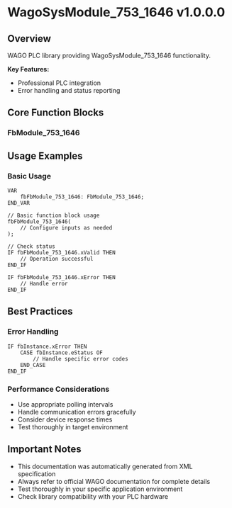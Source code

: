 # WagoSysModule_753_1646 v1.0.0.0

## Overview
WAGO PLC library providing WagoSysModule_753_1646 functionality.

**Key Features:**
- Professional PLC integration
- Error handling and status reporting

## Core Function Blocks

### FbModule_753_1646
## Usage Examples

### Basic Usage
```iec
VAR
    fbFbModule_753_1646: FbModule_753_1646;
END_VAR

// Basic function block usage
fbFbModule_753_1646(
    // Configure inputs as needed
);

// Check status
IF fbFbModule_753_1646.xValid THEN
    // Operation successful
END_IF

IF fbFbModule_753_1646.xError THEN
    // Handle error
END_IF
```

## Best Practices

### Error Handling
```iec
IF fbInstance.xError THEN
    CASE fbInstance.eStatus OF
        // Handle specific error codes
    END_CASE
END_IF
```

### Performance Considerations
- Use appropriate polling intervals
- Handle communication errors gracefully
- Consider device response times
- Test thoroughly in target environment

## Important Notes

- This documentation was automatically generated from XML specification
- Always refer to official WAGO documentation for complete details
- Test thoroughly in your specific application environment
- Check library compatibility with your PLC hardware

